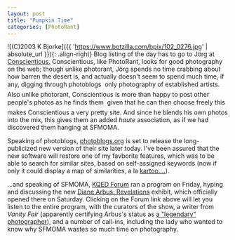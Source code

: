 ```yaml
---
layout: post
title: "Pumpkin Time"
categories: [PhotoRant]
---
```



![(C)2003 K Bjorke]({{ 'https://www.botzilla.com/bpix/102_0276.jpg' | absolute_url }}){: .align-right}
Blog listing of the day has to go to J&ouml;rg at <a href="http://www.jmcolberg.com/weblog/">Conscientious.</a> Conscientious, like PhotoRant, looks for good photography on the web; though unlike photorant, J&ouml;rg spends no time crabbing about how barren the desert is, and actually doesn't seem to spend much time, if any, digging through photoblogs &#151; only photography of established artists. Also unlike photorant, Conscientious is more than happy to post other people's photos as he finds them &#151; given that he can then choose freely this makes Conscientious a very pretty site. And since he blends his own photos into the mix, this gives them an added <i>haute</i> association, as if we had discovered them hanging at SFMOMA.

Speaking of photoblogs, <a href="http://photoblogs.org/profile/?domain=botzilla.com">photoblogs.org</a> is set to release the long-publicized new version of their site later today. I've been assured that the new software will restore one of my favborite features, which was to be able to search for similar sites, based on self-assigned keywords (now if only it could display a map of similarities, a la <a href="http://www.kartoo.com/">kartoo....</a>).

...and speaking of SFMOMA,  <a href="http://www.kqed.org/programs/program-landing-local.jsp?progID=RD19">KQED Forum</a> ran a program on Friday, hyping and discussing the new <a href="http://www.sfmoma.org/exhibitions/exhib_detail.asp?id=108&click=news">Diane Arbus: Revelations</a> exhibit, which officially opened there on Saturday. Clicking on the Forum link above will let you listen to the entire program, with the curators of the show, a writer from <i>Vanity Fair</i> (apparently certifying Arbus's status as <a href="http://www.nytimes.com/2003/10/26/arts/design/26BELL.html">a "legendary" photographer</a>), and a number of call-ins, including the lady who wanted to know why SFMOMA wastes so much time on photography.
